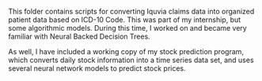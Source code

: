 This folder contains scripts for converting Iquvia claims data into organized patient data based on ICD-10 Code. This was part of my internship, but some algorithmic models. During this time, I worked on and became very familiar with Neural Backed Decision Trees.

As well, I have included a working copy of my stock prediction program, which converts daily stock information into a time series data set, and uses several neural network models to predict stock prices.